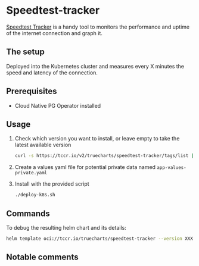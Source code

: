 # Speedtest-tracker

[Speedtest Tracker](https://github.com/alexjustesen/speedtest-tracker) is a handy tool to monitors the performance and uptime of the internet connection and graph it.

## The setup

Deployed into the Kubernetes cluster and measures every X minutes the speed and latency of the connection.

## Prerequisites

- Cloud Native PG Operator installed

## Usage

1. Check which version you want to install, or leave empty to take the latest available version

    ```bash
    curl -s https://tccr.io/v2/truecharts/speedtest-tracker/tags/list | jq
    ```

2. Create a values yaml file for potential private data named `app-values-private.yaml`

3. Install with the provided script

    ```bash
    ./deploy-k8s.sh
    ```

## Commands

To debug the resulting helm chart and its details:

```bash
helm template oci://tccr.io/truecharts/speedtest-tracker --version XXX --values app-values.yaml --values app-values-private.yaml | less
```

## Notable comments
